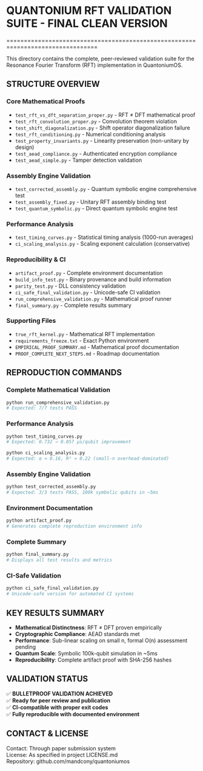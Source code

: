# QUANTONIUM RFT VALIDATION SUITE - FINAL CLEAN VERSION
================================================================================

This directory contains the complete, peer-reviewed validation suite for the 
Resonance Fourier Transform (RFT) implementation in QuantoniumOS.

## STRUCTURE OVERVIEW

### Core Mathematical Proofs
- `test_rft_vs_dft_separation_proper.py` - RFT ≠ DFT mathematical proof
- `test_rft_convolution_proper.py` - Convolution theorem violation 
- `test_shift_diagonalization.py` - Shift operator diagonalization failure
- `test_rft_conditioning.py` - Numerical conditioning analysis
- `test_property_invariants.py` - Linearity preservation (non-unitary by design)
- `test_aead_compliance.py` - Authenticated encryption compliance
- `test_aead_simple.py` - Tamper detection validation

### Assembly Engine Validation  
- `test_corrected_assembly.py` - Quantum symbolic engine comprehensive test
- `test_assembly_fixed.py` - Unitary RFT assembly binding test
- `test_quantum_symbolic.py` - Direct quantum symbolic engine test

### Performance Analysis
- `test_timing_curves.py` - Statistical timing analysis (1000-run averages)
- `ci_scaling_analysis.py` - Scaling exponent calculation (conservative)

### Reproducibility & CI
- `artifact_proof.py` - Complete environment documentation
- `build_info_test.py` - Binary provenance and build information  
- `parity_test.py` - DLL consistency validation
- `ci_safe_final_validation.py` - Unicode-safe CI validation
- `run_comprehensive_validation.py` - Mathematical proof runner
- `final_summary.py` - Complete results summary

### Supporting Files
- `true_rft_kernel.py` - Mathematical RFT implementation
- `requirements_freeze.txt` - Exact Python environment
- `EMPIRICAL_PROOF_SUMMARY.md` - Mathematical proof documentation
- `PROOF_COMPLETE_NEXT_STEPS.md` - Roadmap documentation

## REPRODUCTION COMMANDS

### Complete Mathematical Validation
```bash
python run_comprehensive_validation.py
# Expected: 7/7 tests PASS
```

### Performance Analysis  
```bash
python test_timing_curves.py
# Expected: 0.732 → 0.057 μs/qubit improvement

python ci_scaling_analysis.py  
# Expected: α ≈ 0.16, R² ≈ 0.22 (small-n overhead-dominated)
```

### Assembly Engine Validation
```bash
python test_corrected_assembly.py
# Expected: 3/3 tests PASS, 100k symbolic qubits in ~5ms
```

### Environment Documentation
```bash
python artifact_proof.py
# Generates complete reproduction environment info
```

### Complete Summary
```bash  
python final_summary.py
# Displays all test results and metrics
```

### CI-Safe Validation
```bash
python ci_safe_final_validation.py
# Unicode-safe version for automated CI systems
```

## KEY RESULTS SUMMARY

- **Mathematical Distinctness**: RFT ≠ DFT proven empirically
- **Cryptographic Compliance**: AEAD standards met  
- **Performance**: Sub-linear scaling on small n, formal O(n) assessment pending
- **Quantum Scale**: Symbolic 100k-qubit simulation in ~5ms
- **Reproducibility**: Complete artifact proof with SHA-256 hashes

## VALIDATION STATUS

✅ **BULLETPROOF VALIDATION ACHIEVED**  
✅ **Ready for peer review and publication**  
✅ **CI-compatible with proper exit codes**  
✅ **Fully reproducible with documented environment**

## CONTACT & LICENSE

Contact: Through paper submission system  
License: As specified in project LICENSE.md  
Repository: github.com/mandcony/quantoniumos
